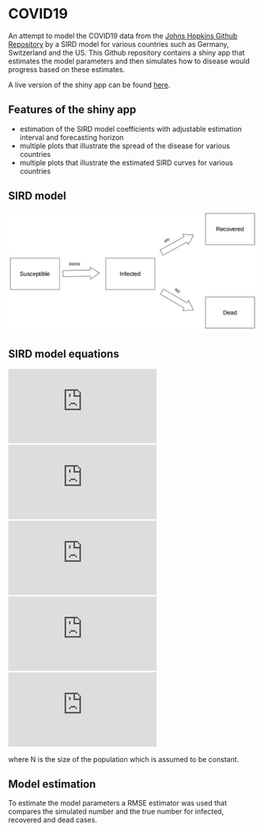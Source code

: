 # COVID19
An attempt to model the COVID19 data from the [Johns Hopkins Github Repository](https://github.com/CSSEGISandData) by a SIRD model for various countries such as Germany, Switzerland and the US. This Github repository contains a shiny app that estimates the model parameters and then simulates how to disease would progress based on these estimates.

A live version of the shiny app can be found [here](https://joelmeili.shinyapps.io/COVID19_Dashboard).

## Features of the shiny app
- estimation of the SIRD model coefficients with adjustable estimation interval and forecasting horizon
- multiple plots that illustrate the spread of the disease for various countries
- multiple plots that illustrate the estimated SIRD curves for various countries

## SIRD model
![](sird.jpg)

## SIRD model equations
![](http://latex.codecogs.com/gif.latex?%5Cfrac%7BdS%7D%7Bdt%7D%20%3D%20-%5Cbeta%20I%28t%29%20S%28t%29) <br/>
![](http://latex.codecogs.com/gif.latex?%5Cfrac%7BdI%7D%7Bdt%7D%20%3D%20%5Cbeta%20I%28t%29%20S%28t%29%20-%20%5Cgamma%20I%28t%29%20-%20%5Cdelta%20I%28t%29) <br/>
![](http://latex.codecogs.com/gif.latex?%5Cfrac%7BdR%7D%7Bdt%7D%20%3D%20%5Cgamma%20I%28t%29) <br/>
![](http://latex.codecogs.com/gif.latex?%5Cfrac%7BdD%7D%7Bdt%7D%20%3D%20%5Cdelta%20I%28t%29) <br/>
![](http://latex.codecogs.com/gif.latex?R_0%20%3D%20N%20%5Cfrac%7B%5Cbeta%7D%7B%5Cgamma%20&plus;%20%5Cdelta%7D)

where N is the size of the population which is assumed to be constant.

## Model estimation
To estimate the model parameters a RMSE estimator was used that compares the simulated number and the true number for infected, recovered and dead cases.
